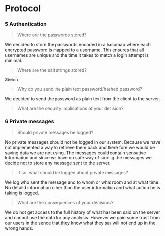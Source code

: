 Protocol
========

### 5 Authentication
>Where are the passwords stored? 

We decided to store the passwords encoded in a haspmap where each encrypted password is mapped to a username. This ensures that all usernames are unique and the time it takes to match a login attempt is minimal.

>Where are the salt strings stored?

Steinn

>Why do you send the plain text password/hashed password? 

We decided to send the password as plain text from the client to the server.

>What are the security implications of your decision?



### 6 Private messages
>Should private messages be logged? 

No private messages should not be logged in our system. Because we have not implemented a way to retrieve them back and there fore we would be saving data we are not using. The messages could contain sensative information and since we have no safe way of storing the messages we decide not to store any message sent to the server.

>If so, what should be logged about private messages? 

We log who sent the message and to whom or what room and at what time. No detaild information other than the user information and what action he is taking  is logged.

>What are the consequences of your decisions?

We do not get access to the full history of what has been said on the server and cannot use the data for any analysis. However we gain some trust from our users in the sence that they know what they say will not end up in the wrong hands.

